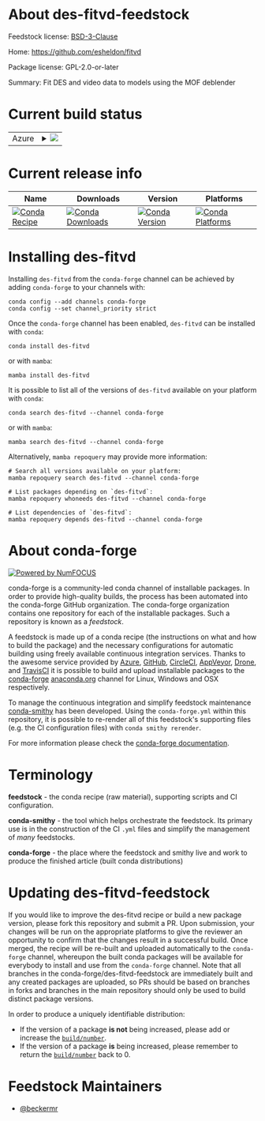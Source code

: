 About des-fitvd-feedstock
=========================

Feedstock license: [BSD-3-Clause](https://github.com/conda-forge/des-fitvd-feedstock/blob/main/LICENSE.txt)

Home: https://github.com/esheldon/fitvd

Package license: GPL-2.0-or-later

Summary: Fit DES and video data to models using the MOF deblender

Current build status
====================


<table>
    
  <tr>
    <td>Azure</td>
    <td>
      <details>
        <summary>
          <a href="https://dev.azure.com/conda-forge/feedstock-builds/_build/latest?definitionId=17693&branchName=main">
            <img src="https://dev.azure.com/conda-forge/feedstock-builds/_apis/build/status/des-fitvd-feedstock?branchName=main">
          </a>
        </summary>
        <table>
          <thead><tr><th>Variant</th><th>Status</th></tr></thead>
          <tbody><tr>
              <td>linux_64_python3.8.____cpython</td>
              <td>
                <a href="https://dev.azure.com/conda-forge/feedstock-builds/_build/latest?definitionId=17693&branchName=main">
                  <img src="https://dev.azure.com/conda-forge/feedstock-builds/_apis/build/status/des-fitvd-feedstock?branchName=main&jobName=linux&configuration=linux%20linux_64_python3.8.____cpython" alt="variant">
                </a>
              </td>
            </tr><tr>
              <td>linux_64_python3.9.____cpython</td>
              <td>
                <a href="https://dev.azure.com/conda-forge/feedstock-builds/_build/latest?definitionId=17693&branchName=main">
                  <img src="https://dev.azure.com/conda-forge/feedstock-builds/_apis/build/status/des-fitvd-feedstock?branchName=main&jobName=linux&configuration=linux%20linux_64_python3.9.____cpython" alt="variant">
                </a>
              </td>
            </tr><tr>
              <td>osx_64_python3.8.____cpython</td>
              <td>
                <a href="https://dev.azure.com/conda-forge/feedstock-builds/_build/latest?definitionId=17693&branchName=main">
                  <img src="https://dev.azure.com/conda-forge/feedstock-builds/_apis/build/status/des-fitvd-feedstock?branchName=main&jobName=osx&configuration=osx%20osx_64_python3.8.____cpython" alt="variant">
                </a>
              </td>
            </tr><tr>
              <td>osx_64_python3.9.____cpython</td>
              <td>
                <a href="https://dev.azure.com/conda-forge/feedstock-builds/_build/latest?definitionId=17693&branchName=main">
                  <img src="https://dev.azure.com/conda-forge/feedstock-builds/_apis/build/status/des-fitvd-feedstock?branchName=main&jobName=osx&configuration=osx%20osx_64_python3.9.____cpython" alt="variant">
                </a>
              </td>
            </tr>
          </tbody>
        </table>
      </details>
    </td>
  </tr>
</table>

Current release info
====================

| Name | Downloads | Version | Platforms |
| --- | --- | --- | --- |
| [![Conda Recipe](https://img.shields.io/badge/recipe-des--fitvd-green.svg)](https://anaconda.org/conda-forge/des-fitvd) | [![Conda Downloads](https://img.shields.io/conda/dn/conda-forge/des-fitvd.svg)](https://anaconda.org/conda-forge/des-fitvd) | [![Conda Version](https://img.shields.io/conda/vn/conda-forge/des-fitvd.svg)](https://anaconda.org/conda-forge/des-fitvd) | [![Conda Platforms](https://img.shields.io/conda/pn/conda-forge/des-fitvd.svg)](https://anaconda.org/conda-forge/des-fitvd) |

Installing des-fitvd
====================

Installing `des-fitvd` from the `conda-forge` channel can be achieved by adding `conda-forge` to your channels with:

```
conda config --add channels conda-forge
conda config --set channel_priority strict
```

Once the `conda-forge` channel has been enabled, `des-fitvd` can be installed with `conda`:

```
conda install des-fitvd
```

or with `mamba`:

```
mamba install des-fitvd
```

It is possible to list all of the versions of `des-fitvd` available on your platform with `conda`:

```
conda search des-fitvd --channel conda-forge
```

or with `mamba`:

```
mamba search des-fitvd --channel conda-forge
```

Alternatively, `mamba repoquery` may provide more information:

```
# Search all versions available on your platform:
mamba repoquery search des-fitvd --channel conda-forge

# List packages depending on `des-fitvd`:
mamba repoquery whoneeds des-fitvd --channel conda-forge

# List dependencies of `des-fitvd`:
mamba repoquery depends des-fitvd --channel conda-forge
```


About conda-forge
=================

[![Powered by
NumFOCUS](https://img.shields.io/badge/powered%20by-NumFOCUS-orange.svg?style=flat&colorA=E1523D&colorB=007D8A)](https://numfocus.org)

conda-forge is a community-led conda channel of installable packages.
In order to provide high-quality builds, the process has been automated into the
conda-forge GitHub organization. The conda-forge organization contains one repository
for each of the installable packages. Such a repository is known as a *feedstock*.

A feedstock is made up of a conda recipe (the instructions on what and how to build
the package) and the necessary configurations for automatic building using freely
available continuous integration services. Thanks to the awesome service provided by
[Azure](https://azure.microsoft.com/en-us/services/devops/), [GitHub](https://github.com/),
[CircleCI](https://circleci.com/), [AppVeyor](https://www.appveyor.com/),
[Drone](https://cloud.drone.io/welcome), and [TravisCI](https://travis-ci.com/)
it is possible to build and upload installable packages to the
[conda-forge](https://anaconda.org/conda-forge) [anaconda.org](https://anaconda.org/)
channel for Linux, Windows and OSX respectively.

To manage the continuous integration and simplify feedstock maintenance
[conda-smithy](https://github.com/conda-forge/conda-smithy) has been developed.
Using the ``conda-forge.yml`` within this repository, it is possible to re-render all of
this feedstock's supporting files (e.g. the CI configuration files) with ``conda smithy rerender``.

For more information please check the [conda-forge documentation](https://conda-forge.org/docs/).

Terminology
===========

**feedstock** - the conda recipe (raw material), supporting scripts and CI configuration.

**conda-smithy** - the tool which helps orchestrate the feedstock.
                   Its primary use is in the construction of the CI ``.yml`` files
                   and simplify the management of *many* feedstocks.

**conda-forge** - the place where the feedstock and smithy live and work to
                  produce the finished article (built conda distributions)


Updating des-fitvd-feedstock
============================

If you would like to improve the des-fitvd recipe or build a new
package version, please fork this repository and submit a PR. Upon submission,
your changes will be run on the appropriate platforms to give the reviewer an
opportunity to confirm that the changes result in a successful build. Once
merged, the recipe will be re-built and uploaded automatically to the
`conda-forge` channel, whereupon the built conda packages will be available for
everybody to install and use from the `conda-forge` channel.
Note that all branches in the conda-forge/des-fitvd-feedstock are
immediately built and any created packages are uploaded, so PRs should be based
on branches in forks and branches in the main repository should only be used to
build distinct package versions.

In order to produce a uniquely identifiable distribution:
 * If the version of a package **is not** being increased, please add or increase
   the [``build/number``](https://docs.conda.io/projects/conda-build/en/latest/resources/define-metadata.html#build-number-and-string).
 * If the version of a package **is** being increased, please remember to return
   the [``build/number``](https://docs.conda.io/projects/conda-build/en/latest/resources/define-metadata.html#build-number-and-string)
   back to 0.

Feedstock Maintainers
=====================

* [@beckermr](https://github.com/beckermr/)

